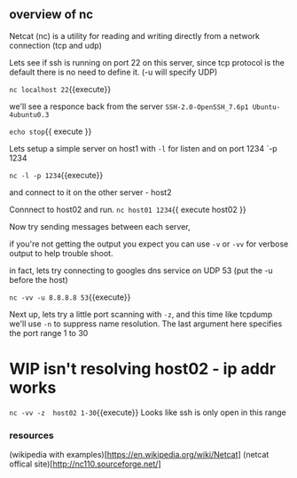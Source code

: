 ## overview of nc

Netcat (nc) is a utility for reading and writing directly from a network connection (tcp and udp)

Lets see if ssh is running on port 22 on this server, since tcp protocol is the default there is no need to define it. (-u will specify UDP)

`nc localhost 22`{{execute}}

we'll see a responce back from the server `SSH-2.0-OpenSSH_7.6p1 Ubuntu-4ubuntu0.3` 

`echo stop`{{ execute }}



Lets setup a simple server on host1 with `-l` for listen and on port 1234 `-p 1234

`nc -l -p 1234`{{execute}}

and connect to it on the other server - host2

Connnect to host02 and run.
`nc host01 1234`{{ execute host02 }}

Now try sending messages between each server, 

if you're not getting the output you expect you can use `-v` or `-vv` for verbose output to help trouble shoot.

in fact, lets try connecting to  googles dns service on UDP 53 (put the -u before the host)

`nc -vv -u 8.8.8.8 53`{{execute}}

Next up, lets try a little port scanning with `-z`, and this time like tcpdump we'll use `-n` to suppress name resolution. The last argument here specifies the port range 1 to 30
# WIP isn't resolving host02 - ip addr works
`nc -vv -z  host02 1-30`{{execute}}
Looks like ssh is only open in this range


### resources

(wikipedia with examples)[https://en.wikipedia.org/wiki/Netcat]
(netcat offical site)[http://nc110.sourceforge.net/]

